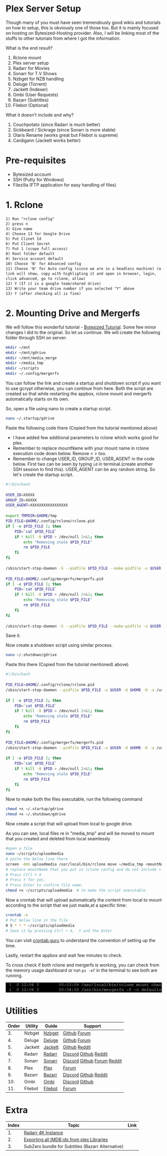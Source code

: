 # Plex Server Setup 

Though many of you must have seen tremendously good wikis and tutorials on how to setup, this is obviously one of those too. But it is mainly focused on hosting on Bytesized-Hosting provider. Also, I will be linking most of the stuffs to other tutorials from where I got the information. 

What is the end result?
  1. Rclone mount
  2. Plex server setup
  3. Radarr for Movies
  4. Sonarr for T.V Shows
  5. Nzbget for NZB handling 
  6. Deluge (Torrent)
  7. Jackett (Indexer)
  8. Ombi (User Requests)
  9. Bazarr (Subtitles)
  10. Filebot (Optional)

What it doesn't include and why?
  1. Couchpotato (since Radarr is much better)
  2. Sickbeard / Sickrage (since Sonarr is more stable)
  3. Olaris Rename (works great but Filebot is supreme)
  4. Cardigann (Jackett works better)

# Pre-requisites
  - Bytesized account
  - SSH (Putty for Windows)
  - Filezilla (FTP application for easy handling of files)

# 1. Rclone

	1) Run "rclone config"
	2) press n
	3) Give name
	4) Choose 13 for Google Drive
	5) Put Clinet Id
	6) Put Client Secret
	7) Put 1 (scope full access)
	8) Root folder default
	9) Service account default
	10) Choose 'N' for Advanced config
	11) Choose 'N' for Auto config (since we are in a headless machine) (a link will show, copy with highligting it and open in browser, login, click advanced, go to rclone, allow)
	12) Y (If it is a google team/shared drive)
	13) Write your team drive number if you selected "Y" above
	13) Y (after checking all is fine)

# 2. Mounting Drive and Mergerfs

We will follow this wonderful tutorial - [Bytesized Tutorial](https://bytesized-hosting.com/pages/setting-up-rclone-mergerfs-and-crontab-for-automated-cloud-storage). Some few minor changes I did to the original. So let us continue.
We will create the following folder through SSH on server:

```sh
mkdir ~/mnt
mkdir ~/mnt/gdrive
mkdir ~/mnt/media_merge
mkdir ~/media_tmp
mkdir ~/scripts
mkdir ~/.config/mergerfs
```

You can follow the link and create a startup and shutdown script if you want to use gcrypt otherwise, you can continue from here. Both the script are created so that while restarting the appbox, rclone mount and mergerfs automatically starts on its own.

So, open a file using nano to create a startup script.

```sh
nano ~/.startup/gdrive
```

Paste the following code there (Copied from the tutorial mentioned above)

- I have added few additional parameters to rclone which works good for plex.
- Remember to replace mountName with your mount name in rclone execution code down below. Remove < > too.
- Remember to change USER_ID, GROUP_ID, USER_AGENT in the code below. First two can be seen by typing ```id``` in terminal.(create another SSH session to find this). USER_AGENT can be any random string. So let's create the startup script.

```sh
#!/bin/bash

USER_ID=XXXXX
GROUP_ID=XXXXX
USER_AGENT=XXXXXXXXXXXXXXXXX

export TMPDIR=$HOME/tmp
PID_FILE=$HOME/.config/rclone/rclone.pid
if [ -e $PID_FILE ]; then
    PID=`cat $PID_FILE`
    if ! kill -0 $PID > /dev/null 2>&1; then
        echo "Removing stale $PID_FILE"
        rm $PID_FILE
    fi
fi

/sbin/start-stop-daemon -S --pidfile $PID_FILE --make-pidfile -u $USER -d $HOME -b -a /usr/local/bin/rclone -- mount <mountName>: ~/mnt/gdrive --allow-other --user-agent="$USER_AGENT" --timeout 1h --dir-cache-time 72h  --poll-interval 15s --vfs-read-chunk-size 16M --uid $USER_ID --gid $GROUP_ID --vfs-cache-mode writes

PID_FILE=$HOME/.config/mergerfs/mergerfs.pid
if [ -e $PID_FILE ]; then
    PID=`cat $PID_FILE`
    if ! kill -0 $PID > /dev/null 2>&1; then
        echo "Removing stale $PID_FILE"
        rm $PID_FILE
    fi
fi

/sbin/start-stop-daemon -S --pidfile $PID_FILE --make-pidfile -u $USER -d $HOME -b -a /usr/bin/mergerfs -- -f -o defaults,sync_read,auto_cache,use_ino,allow_other,func.getattr=newest,category.action=all,category.create=ff $HOME/media_tmp:$HOME/mnt/gdrive $HOME/mnt/media_merge
```

Save it.

Now create a shutdown script using similar process.

```sh
nano ~/.shutdown/gdrive
```
Paste this there (Copied from the tutorial mentioned) above)
```sh
#!/bin/bash

PID_FILE=$HOME/.config/rclone/rclone.pid
/sbin/start-stop-daemon --pidfile $PID_FILE -u $USER -d $HOME -K -a /usr/local/bin/rclone

if [ -e $PID_FILE ]; then
    PID=`cat $PID_FILE`
    if ! kill -0 $PID > /dev/null 2>&1; then
        echo "Removing stale $PID_FILE"
        rm $PID_FILE
    fi
fi

PID_FILE=$HOME/.config/mergerfs/mergerfs.pid
/sbin/start-stop-daemon --pidfile $PID_FILE -u $USER -d $HOME -K -a /usr/bin/mergerfs

if [ -e $PID_FILE ]; then
    PID=`cat $PID_FILE`
    if ! kill -0 $PID > /dev/null 2>&1; then
        echo "Removing stale $PID_FILE"
        rm $PID_FILE
    fi
fi
```
Now to make both the files executable, run the following command
```sh
chmod +x ~/.startup/gdrive
chmod +x ~/.shutdown/gdrive
```

Now create a script that will upload from local to google drive.

As you can see, local files re in "media_tmp" and will be moved to mount that you created and deleted from local seamlessly 

```sh
#open a file
nano ~/scripts/uploadmedia
# paste the below line there
screen -dmS uploadmedia /usr/local/bin/rclone move ~/media_tmp <mountName>: --delete-empty-src-dirs -v --stats 5s 
# replace mountName that you put in rclone config and do not include < >
# Press Ctrl + X
# Press Y for yes.
# Press Enter to confirm file name.
chmod +x ~/scripts/uploadmedia  # to make the script executable.
```
Now a crontab that will upload automatically the content from local to mount according to the script that we just made,at a specific time:
```sh
crontab -e
# Put below line in the file
0 5 * * * ~/scripts/uploadmedia
# Save it by pressing Ctrl + X,  Y and the Enter
```

You can visit [crontab.guru](https://crontab.guru/) to understand the convention of setting up the time.

Lastly, restart the appbox and wait few minutes to check.

To cross check if both rclone and mergerfs is working, you can check from the memory usage dashboard or run ```ps -ef``` in the terminal to see both are running. 

![GitHub Logo](./images/mergerfs.jpg)

# Utilities




| Order | Utility | Guide                                                        | Support                                                      |
| ----- | ------- | ------------------------------------------------------------ | ------------------------------------------------------------ |
| 3.    | Nzbget  | [Nzbget](https://github.com/pranscript/plex_bytesized/tree/master/nzbget) | [Github](https://github.com/nzbget/nzbget) [Forum](https://forum.nzbget.net/) |
| 4.    | Deluge  | [Deluge](https://github.com/pranscript/plex_bytesized/tree/master/deluge) | [Github](https://github.com/deluge-torrent/deluge) [Forum](https://forum.deluge-torrent.org/) |
| 5.    | Jackett | [Jackett](https://github.com/pranscript/plex_bytesized/tree/master/jackett) | [Github](https://github.com/Jackett/Jackett) [Reddit](https://www.reddit.com/r/Jackett/) |
| 6.    | Radarr  | [Radarr](https://github.com/pranscript/plex_bytesized/tree/master/radarr) | [Discord](https://discord.gg/u3x3Kp8) [Github](https://github.com/Radarr/Radarr) [Reddit](https://www.reddit.com/r/radarr) |
| 7.    | Sonarr  | [Sonarr](https://github.com/pranscript/plex_bytesized/tree/master/sonarr) | [Discord](https://discord.gg/M6BvZn5) [Github](https://github.com/Sonarr/Sonarr) [Forum](https://forums.sonarr.tv/) [Reddit](https://www.reddit.com/r/sonarr) |
| 8.    | Plex    | [Plex](https://github.com/pranscript/plex_bytesized/tree/master/plex) | [Forum](https://forums.plex.tv/)                             |
| 9.    | Bazarr  | [Bazarr](https://github.com/pranscript/plex_bytesized/tree/master/bazarr) | [Discord](https://discord.com/invite/MH2e2eb) [Github](https://github.com/morpheus65535/bazarr) [Reddit](https://www.reddit.com/r/bazarr/) |
| 10.   | Ombi    | [Ombi](https://github.com/pranscript/plex_bytesized/tree/master/ombi) | [Discord](https://discord.gg/Sa7wNWb) [Github](https://github.com/tidusjar/Ombi) |
| 11.   | Filebot | [Filebot](https://github.com/pranscript/plex_bytesized/tree/master/filebot) | [Forum](https://www.filebot.net/forums/)                     |

# Extra


| Index | Topic                                                        | Link |
| ----- | ------------------------------------------------------------ | ---- |
| 1.    | [Radarr 4K Instance](https://github.com/pranscript/plex_bytesized/tree/master/Extras/radarr4K.md) |      |
| 2.    | [Exporting all IMDB ids from plex Libraries](https://github.com/pranscript/plex_bytesized/tree/master/extras/exportIMDB.md) |      |
| 3.    | SubZero bundle for Subtitles (Bazarr Alternative)            |      |